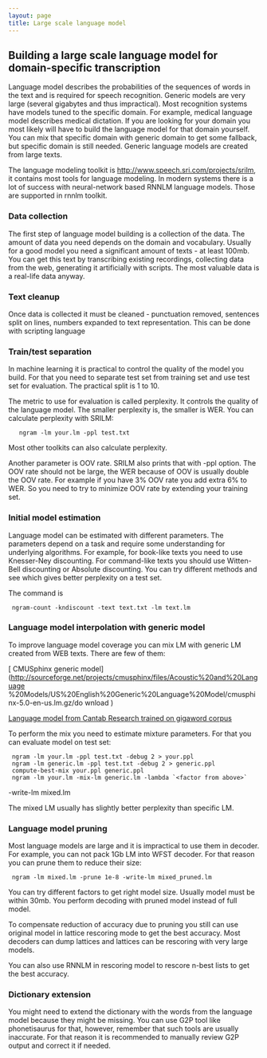 ```yaml
---
layout: page 
title: Large scale language model
---
```

## Building a large scale language model for domain-specific transcription

Language model describes the probabilities of the sequences of words in the 
text and is required for speech recognition. Generic models are very large 
(several gigabytes and thus impractical). Most recognition systems have models 
tuned to the specific domain. For example, medical language model describes 
medical dictation. If you are looking for your domain you most likely will have 
to build the language model for that domain yourself. You can mix that specific 
domain with generic domain to get some fallback, but specific domain is still 
needed. Generic language models are created from large texts.

The language modeling toolkit is http://www.speech.sri.com/projects/srilm, it 
contains most tools for language modeling. In modern systems there is a lot of 
success with neural-network based RNNLM language models. Those are supported in 
rnnlm toolkit.

### Data collection

The first step of language model building is a collection of the data. The 
amount of data you need depends on the domain and vocabulary. Usually for a 
good model you need a significant amount of texts - at least 100mb. You can get 
this text by transcribing existing recordings, collecting data from the web, 
generating it artificially with scripts. The most valuable data is a real-life 
data anyway.

### Text cleanup

Once data is collected it must be cleaned - punctuation removed, sentences 
split on lines, numbers expanded to text representation. This can be done with 
scripting language

### Train/test separation

In machine learning it is practical to control the quality of the model you 
build. For that you need to separate test set from training set and use test 
set for evaluation. The practical split is 1 to 10.

The metric to use for evaluation is called perplexity. It controls the quality 
of the language model. The smaller perplexity is, the smaller is WER. You can 
calculate perplexity with SRILM:

       ngram -lm your.lm -ppl test.txt
       
Most other toolkits can also calculate perplexity.

Another parameter is OOV rate. SRILM also prints that with -ppl option. The OOV 
rate should not be large, the WER because of OOV is usually double the OOV 
rate. For example if you have 3% OOV rate you add extra 6% to WER. So you need 
to try to minimize OOV rate by extending your training set.

### Initial model estimation

Language model can be estimated with different parameters. The parameters 
depend on a task and require some understanding for underlying algorithms. For 
example, for book-like texts you need to use Knesser-Ney discounting. For 
command-like texts you should use Witten-Bell discounting or Absolute 
discounting. You can try different methods and see which gives better 
perplexity on a test set.

The command is

     ngram-count -kndiscount -text text.txt -lm text.lm

### Language model interpolation with generic model


To improve language model coverage you can mix LM with generic LM created from 
WEB texts. There are few of them:

[ CMUSphinx generic 
model](http://sourceforge.net/projects/cmusphinx/files/Acoustic%20and%20Language
%20Models/US%20English%20Generic%20Language%20Model/cmusphinx-5.0-en-us.lm.gz/do
wnload )

[ Language model from Cantab Research trained on gigaword 
corpus](http://cantabresearch.com/cantab-TEDLIUM.tar.bz2 )

To perform the mix you need to estimate mixture parameters. For that you can 
evaluate model on test set:

     ngram -lm your.lm -ppl test.txt -debug 2 > your.ppl
     ngram -lm generic.lm -ppl test.txt -debug 2 > generic.ppl
     compute-best-mix your.ppl generic.ppl
     ngram -lm your.lm -mix-lm generic.lm -lambda `<factor from above>` 
-write-lm mixed.lm

The mixed LM usually has slightly better perplexity than specific LM.

### Language model pruning

Most language models are large and it is impractical to use them in decoder. 
For example, you can not pack 1Gb LM into WFST decoder. For that reason you can 
prune them to reduce their size:

     ngram -lm mixed.lm -prune 1e-8 -write-lm mixed_pruned.lm
     
You can try different factors to get right model size. Usually model must be 
within 30mb. You perform decoding with pruned model instead of full model.

To compensate reduction of accuracy due to pruning you still can use original 
model in lattice rescoring mode to get the best accuracy. Most decoders can 
dump lattices and lattices can be rescoring with very large models. 

You can also use RNNLM in rescoring model to rescore n-best lists to get the 
best accuracy.

### Dictionary extension

You might need to extend the dictionary with the words from the language model 
because they might be missing. You can use G2P tool like phonetisaurus for 
that, however, remember that such tools are usually inaccurate. For that reason 
it is recommended to manually review G2P output and correct it if needed.

